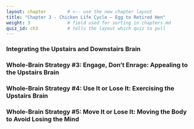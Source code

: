 ```yaml
---
layout: chapter        # <‑‑ use the new chapter layout
title: "Chapter 3 - Chicken Life Cycle – Egg to Retired Hen"
weight: 3              # field used for sorting in chapters.md
quiz_id: ch3           # tells the layout which quiz to pull
---
```


### Integrating the Upstairs and Downstairs Brain

### Whole-Brain Strategy #3: Engage, Don’t Enrage: Appealing to the Upstairs Brain

### Whole-Brain Strategy #4: Use It or Lose It: Exercising the Upstairs Brain

### Whole-Brain Strategy #5: Move It or Lose It: Moving the Body to Avoid Losing the Mind
